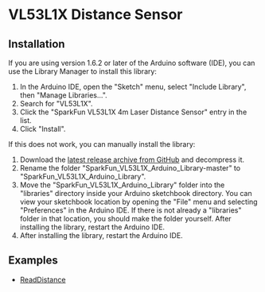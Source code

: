 # VL53L1X Distance Sensor #

## Installation ##

If you are using version 1.6.2 or later of the Arduino software (IDE), you can use the Library Manager to install this library:

1. In the Arduino IDE, open the "Sketch" menu, select "Include Library", then "Manage Libraries...".
2. Search for "VL53L1X".
3. Click the "SparkFun VL53L1X 4m Laser Distance Sensor" entry in the list.
4. Click "Install".

If this does not work, you can manually install the library:

1. Download the [latest release archive from GitHub](https://github.com/sparkfun/SparkFun_VL53L1X_Arduino_Library/archive/master.zip) and decompress it.
2. Rename the folder "SparkFun_VL53L1X_Arduino_Library-master" to "SparkFun_VL53L1X_Arduino_Library".
3. Move the "SparkFun_VL53L1X_Arduino_Library" folder into the "libraries" directory inside your Arduino sketchbook directory. You can view your sketchbook location by opening the "File" menu and selecting "Preferences" in the Arduino IDE. If there is not already a "libraries" folder in that location, you should make the folder yourself.
After installing the library, restart the Arduino IDE.
4. After installing the library, restart the Arduino IDE.

## Examples ##

* [ReadDistance](./Example1_ReadDistance/Example1_ReadDistance.ino)
